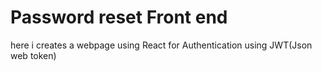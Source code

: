 # Password reset Front end

here  i creates a webpage using React for Authentication using JWT(Json web token)
